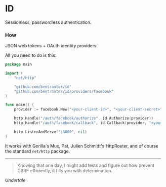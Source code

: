 # ID

Sessionless, passwordless authentication.

### How

JSON web tokens + OAuth identity providers.

All you need to do is this:

```go
package main

import (
    "net/http"

    "github.com/bentranter/id"
    "github.com/bentranter/id/providers/facebook"
)

func main() {
    provider := facebook.New("<your-client-id>", "<your-client-secret>", "<your-client-callbacl-url>")

    http.Handle("/auth/facebook/authorize", id.Authorize(provider))
    http.Handle("/auth/facebook/callback", id.Callback(provider, "<your-redirect-url>"))

    http.ListenAndServe(":3000", nil)
}
```

It works with Gorilla's Mux, Pat, Julien Schmidt's HttpRouter, and of course the standard `net/http` package.

---

> Knowing that one day, I might add tests and figure out how prevent CSRF efficiently, it fills you with determination.

*Undertale*
